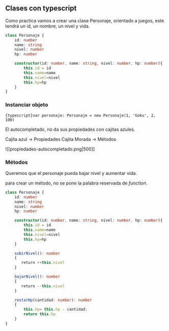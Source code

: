 ## Clases con typescript

Como practica vamos a crear una clase Personaje, orientado a juegos, este tendrá un id, un nombre, un nivel y vida.

```typescript title="Clase Personaje"
class Personaje {
    id: number
    name: string
    nivel: number
    hp: number

    constructor(id: number, name: string, nivel: number, hp: number){
        this.id = id
        this.name=name
        this.nivel=nivel
        this.hp=hp
    }
}
```

### Instanciar objeto

`{typescript}var personaje: Personaje = new Personaje(1, 'Goku', 2, 100)`

El autocompletado, no da sus propiedades con cajitas azules.

Cajita azul -> Propiedades
Cajita Morada -> Métodos

![[propiedades-autocompletado.png|500]]

### Métodos

Queremos que el personaje pueda bajar nivel y aumentar vida.

para crear un método, no se pone la palabra reservada de _function_.

```typescript
class Personaje {
    id: number
    name: string
    nivel: number
    hp: number

    constructor(id: number, name: string, nivel: number, hp: number){
        this.id = id
        this.name=name
        this.nivel=nivel
        this.hp=hp
    }

    subirNivel(): number
    {
       return ++this.nivel
    }

    bajarNivel(): number
    {
       return --this.nivel
    }

    restarHp(cantidad: number): number
    {
        this.hp= this.hp - cantidad;
        return this.hp
    }
}
```

